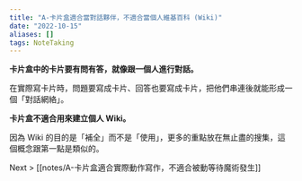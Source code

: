 ```yaml
---
title: "A-卡片盒適合當對話夥伴，不適合當個人維基百科 (Wiki)"
date: "2022-10-15"
aliases: []
tags: NoteTaking
---
```


**卡片盒中的卡片要有問有答，就像跟一個人進行對話。**

在實際寫卡片時，問題要寫成卡片、回答也要寫成卡片，把他們串連後就能形成一個「對話網絡」。

**卡片盒不適合用來建立個人 Wiki。**

因為 Wiki 的目的是「補全」而不是「使用」，更多的重點放在無止盡的搜集，這個概念跟第一點是類似的。

Next > [[notes/A-卡片盒適合實際動作寫作，不適合被動等待魔術發生]]
